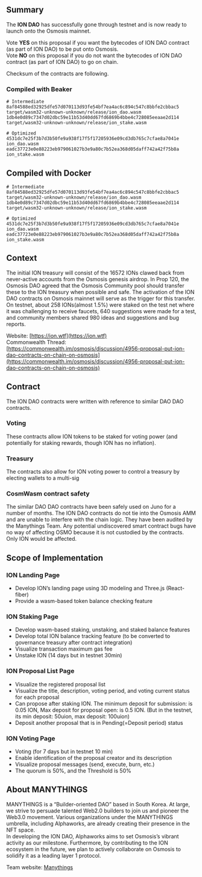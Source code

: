 ## Summary
The **ION DAO** has successfully gone through testnet and is now ready to launch onto the Osmosis mainnet.

Vote **YES** on this proposal if you want the bytecodes of ION DAO contract (as part of ION DAO) to be put onto Osmosis.  
Vote **NO** on this proposal if you do not want the bytecodes of ION DAO contract (as part of ION DAO) to go on chain.

Checksum of the contracts are following.

### Compiled with Beaker
```
# Intermediate
8af84588ed32925dfe57d070113d93fe54bf7ea4ac6c894c547c8bbfe2cbbac5  target/wasm32-unknown-unknown/release/ion_dao.wasm
1db4e0d89c7347d02dbc59e11b53d40dd67fd6869b4bbe4c728085eeaae2d114  target/wasm32-unknown-unknown/release/ion_stake.wasm

# Optimized
4531dc7e25f3b7d3b50fe9a938f17f5f17205936e09cd3db765c7cfae8a7041e  ion_dao.wasm
eadc37723e0e88223eb979061027b3e9a80c7b52ea368d05daff742a42f75b8a  ion_stake.wasm
```

## Compiled with Docker
```
# Intermediate
8af84588ed32925dfe57d070113d93fe54bf7ea4ac6c894c547c8bbfe2cbbac5  target/wasm32-unknown-unknown/release/ion_dao.wasm
1db4e0d89c7347d02dbc59e11b53d40dd67fd6869b4bbe4c728085eeaae2d114  target/wasm32-unknown-unknown/release/ion_stake.wasm

# Optimized
4531dc7e25f3b7d3b50fe9a938f17f5f17205936e09cd3db765c7cfae8a7041e  ion_dao.wasm
eadc37723e0e88223eb979061027b3e9a80c7b52ea368d05daff742a42f75b8a  ion_stake.wasm
```

## Context

The initial ION treasury will consist of the 16572 IONs clawed back from never-active accounts from the Osmosis genesis airdrop. In Prop 120, the Osmosis DAO agreed that the Osmosis Community pool should transfer these to the ION treasury when possible and safe. The activation of the ION DAO contracts on Osmosis mainnet will serve as the trigger for this transfer.  
On testnet, about 258 IONs(almost 1.5%) were staked on the test net where it was challenging to receive faucets, 640 suggestions were made for a test, and community members shared 980 ideas and suggestions and bug reports.

Website: [https://ion.wtf](https://ion.wtf)  
Commonwealth Thread: [https://commonwealth.im/osmosis/discussion/4956-proposal-put-ion-dao-contracts-on-chain-on-osmosis](https://commonwealth.im/osmosis/discussion/4956-proposal-put-ion-dao-contracts-on-chain-on-osmosis)

## Contract
The ION DAO contracts were written with reference to similar DAO DAO contracts.

### Voting

These contracts allow ION tokens to be staked for voting power (and potentially for staking rewards, though ION has no inflation).

### Treasury

The contracts also allow for ION voting power to control a treasury by electing wallets to a multi-sig

### CosmWasm contract safety

The similar DAO DAO contracts have been safely used on Juno for a number of months. The ION DAO contracts do not tie into the Osmosis AMM and are unable to interfere with the chain logic. They have been audited by the Manythings Team. Any potential undiscovered smart contract bugs have no way of affecting OSMO because it is not custodied by the contracts. Only ION would be affected.

## Scope of Implementation

### ION Landing Page
* Develop ION’s landing page using 3D modeling and Three.js (React-fiber)
* Provide a wasm-based token balance checking feature

### ION Staking Page
* Develop wasm-based staking, unstaking, and staked balance features
* Develop total ION balance tracking feature (to be converted to governance treasury after contract integration)
* Visualize transaction maximum gas fee
* Unstake ION (14 days but in testnet 30min)

### ION Proposal List Page
* Visualize the registered proposal list
* Visualize the title, description, voting period, and voting current status for each proposal
* Can propose after staking ION. The minimum deposit for submission: is 0.05 ION, Max deposit for proposal open: is 0.5 ION. (But in the testnet, its min deposit: 50uion, max deposit: 100uion)
* Deposit another proposal that is in Pending(=Deposit period) status

### ION Voting Page
* Voting (for 7 days but in testnet 10 min)
* Enable identification of the proposal creator and its description
* Visualize proposal messages (send, execute, burn, etc.)
* The quorum is 50%, and the Threshold is 50%

## About MANYTHINGS
MANYTHINGS is a “Builder-oriented DAO” based in South Korea. At large, we strive to persuade talented Web2.0 builders to join us and pioneer the Web3.0 movement. Various organizations under the MANYTHINGS umbrella, including Alphaworks, are already creating their presence in the NFT space.  
In developing the ION DAO, Alphaworks aims to set Osmosis’s vibrant activity as our milestone. Furthermore, by contributing to the ION ecosystem in the future, we plan to actively collaborate on Osmosis to solidify it as a leading layer 1 protocol.

Team website: [Manythings](https://manythings.xyz/)